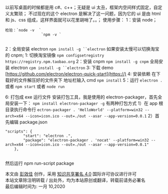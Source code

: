 以前写桌面的时候都是用 c#、c++；无疑是 ui 太丑，框架内空间样式固定，自定义太繁琐； 不过现在的这个 electron 是解决了这一问题，因为它的 ui 是由 html 和 js、css 组成，这样界面就可以花里胡哨了。。； 使用步骤： 1：安装 node；

```
检验：`node -v  `  
				`npm -v `    


```

2：全局安装 electron `npm install -g ``electron` 如果安装太慢可以切换淘宝的 cnpm; 1: 切换淘宝镜像 `npm configsetregistry https://registry.npm.taobao.org` 2：安装 cnpm `npm install -g cnpm` 全局安装 electron `cpm install -g ``electron` 3: 下载 demo [https://github.com/electron/electron-quick-start](https://) 4: 安装依赖 在下载好的文件解压好的文件夹下 地址栏输入 cmd `npm install` 5：运行 `electron .`或者 `npm start` 或者 `node run`

6: 打包成 exe 运行文件 安装打包工具，我是使用的 electron-packager，首先全局安装一下： `npm install electron-packager -g` 有两种打包方式 1）在 app 根目录执行命令行 `ectron-packager . 'HelloWorld' --platform=win32 --arch=x64 --icon=icon.ico --out=./out --asar --app-version=0.0.1` 2）首先编辑 package.json

```
"scripts": {
        "start": "electron .",
        "package": "electron-packager . 'nocat' --platform=win32 --arch=x64 --icon=icon.ico --out=./out --asar --app-version=0.0.1"
    },


```

然后运行 npm run-script package

本文由 [彭效佳](http://hiper.top/) 创作，采用 [知识共享署名 4.0](https://creativecommons.org/licenses/by/4.0/) 国际许可协议进行许可  
本站文章除注明转载 / 出处外，均为本站原创或翻译，转载前请务必署名  
最后编辑时间为: 一月 10,2020